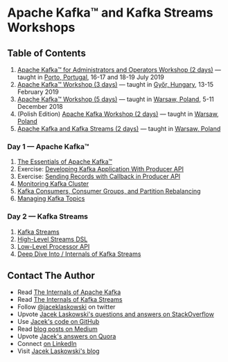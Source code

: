 # Apache Kafka™ and Kafka Streams Workshops

## Table of Contents

1. [Apache Kafka™ for Administrators and Operators Workshop (2 days)](http://blog.jaceklaskowski.pl/kafka-workshop/slides/00_agenda-2-days-Apache-Kafka-Administration-Workshop.html) &mdash; taught in [Porto, Portugal](https://en.wikipedia.org/wiki/Porto), 16-17 and 18-19 July 2019
1. [Apache Kafka™ Workshop (3 days)](http://blog.jaceklaskowski.pl/kafka-workshop/slides/00_agenda-3-days-Apache-Kafka-Workshop.html) &mdash; taught in [Győr, Hungary](https://en.wikipedia.org/wiki/Gy%C5%91r), 13-15 February 2019
1. [Apache Kafka™ Workshop (5 days)](http://blog.jaceklaskowski.pl/kafka-workshop/slides/00_agenda-5-days-Apache-Kafka-Workshop.html) &mdash; taught in [Warsaw, Poland](https://en.wikipedia.org/wiki/Warsaw), 5-11 December 2018
1. (Polish Edition) [Apache Kafka Workshop (2 days)](http://blog.jaceklaskowski.pl/kafka-workshop/slides/00-agenda-2-days-Apache-Kafka-Workshop-PL.html) &mdash; taught in [Warsaw, Poland](https://en.wikipedia.org/wiki/Warsaw)
1. [Apache Kafka and Kafka Streams (2 days)](http://blog.jaceklaskowski.pl/kafka-workshop/slides/00-agenda-2-days-Kafka-and-Kafka-Streams-Workshop.html) &mdash; taught in [Warsaw, Poland](https://en.wikipedia.org/wiki/Warsaw)

### Day 1 &mdash; Apache Kafka™

1. [The Essentials of Apache Kafka™](http://blog.jaceklaskowski.pl/kafka-workshop/slides/apache-kafka-essentials.html)
2. Exercise: [Developing Kafka Application With Producer API](http://blog.jaceklaskowski.pl/kafka-workshop/slides/kafka-exercise-Developing-Kafka-Application-With-Producer-API.html)
3. Exercise: [Sending Records with Callback in Producer API](http://blog.jaceklaskowski.pl/kafka-workshop/slides/kafka-exercise-Sending-Records-with-Callback-in-Producer-API.html)
4. [Monitoring Kafka Cluster](http://blog.jaceklaskowski.pl/kafka-workshop/slides/Monitoring-Kafka-Cluster.html)
1. [Kafka Consumers, Consumer Groups, and Partition Rebalancing](http://blog.jaceklaskowski.pl/kafka-workshop/slides/kafka-consumers-consumer-groups-and-partition-rebalancing.html)
1. [Managing Kafka Topics](http://blog.jaceklaskowski.pl/kafka-workshop/slides/kafka-managing-kafka-topics.html)

### Day 2 &mdash; Kafka Streams

1. [Kafka Streams](http://blog.jaceklaskowski.pl/kafka-workshop/slides/kafka-streams-essentials.html)
2. [High-Level Streams DSL](http://blog.jaceklaskowski.pl/kafka-workshop/slides/kafka-streams-streams-dsl.html)
3. [Low-Level Processor API](http://blog.jaceklaskowski.pl/kafka-workshop/slides/kafka-streams-processor-api.html)
4. [Deep Dive Into / Internals of Kafka Streams](http://blog.jaceklaskowski.pl/kafka-workshop/slides/kafka-streams-internals.html)

## Contact The Author

* Read [The Internals of Apache Kafka](https://bit.ly/apache-kafka-internals)
* Read [The Internals of Kafka Streams](https://bit.ly/kafka-streams-internals)
* Follow [@jaceklaskowski](https://twitter.com/jaceklaskowski) on twitter
* Upvote [Jacek Laskowski's questions and answers on StackOverflow](http://stackoverflow.com/users/1305344/jacek-laskowski)
* Use [Jacek's code on GitHub](https://github.com/jaceklaskowski)
* Read [blog posts on Medium](https://medium.com/@jaceklaskowski)
* Upvote [Jacek's answers on Quora](https://www.quora.com/profile/Jacek-Laskowski)
* Connect [on LinkedIn](https://www.linkedin.com/in/jaceklaskowski/)
* Visit [Jacek Laskowski's blog](https://blog.jaceklaskowski.pl)
